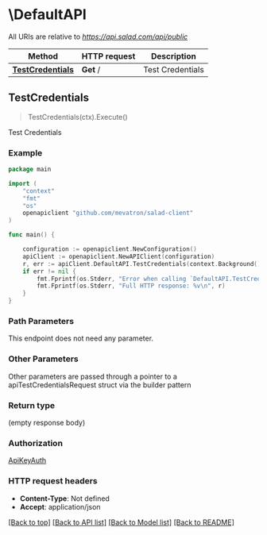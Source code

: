 # \DefaultAPI

All URIs are relative to *https://api.salad.com/api/public*

Method | HTTP request | Description
------------- | ------------- | -------------
[**TestCredentials**](DefaultAPI.md#TestCredentials) | **Get** / | Test Credentials



## TestCredentials

> TestCredentials(ctx).Execute()

Test Credentials



### Example

```go
package main

import (
	"context"
	"fmt"
	"os"
	openapiclient "github.com/mevatron/salad-client"
)

func main() {

	configuration := openapiclient.NewConfiguration()
	apiClient := openapiclient.NewAPIClient(configuration)
	r, err := apiClient.DefaultAPI.TestCredentials(context.Background()).Execute()
	if err != nil {
		fmt.Fprintf(os.Stderr, "Error when calling `DefaultAPI.TestCredentials``: %v\n", err)
		fmt.Fprintf(os.Stderr, "Full HTTP response: %v\n", r)
	}
}
```

### Path Parameters

This endpoint does not need any parameter.

### Other Parameters

Other parameters are passed through a pointer to a apiTestCredentialsRequest struct via the builder pattern


### Return type

 (empty response body)

### Authorization

[ApiKeyAuth](../README.md#ApiKeyAuth)

### HTTP request headers

- **Content-Type**: Not defined
- **Accept**: application/json

[[Back to top]](#) [[Back to API list]](../README.md#documentation-for-api-endpoints)
[[Back to Model list]](../README.md#documentation-for-models)
[[Back to README]](../README.md)

